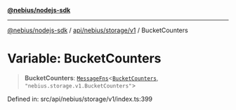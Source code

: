 [**@nebius/nodejs-sdk**](../../../../../README.md)

---

[@nebius/nodejs-sdk](../../../../../README.md) / [api/nebius/storage/v1](../README.md) / BucketCounters

# Variable: BucketCounters

> **BucketCounters**: [`MessageFns`](../../../../../runtime/protos/core/interfaces/MessageFns.md)\<[`BucketCounters`](../interfaces/BucketCounters.md), `"nebius.storage.v1.BucketCounters"`\>

Defined in: src/api/nebius/storage/v1/index.ts:399
